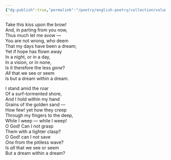 ```yaml
---
{"dg-publish":true,"permalink":"/poetry/english-poetry/collection/volume-01/to-my-wife-with-a-copy-of-my-poems/"}
---
```




Take this kiss upon the brow!  
And, in parting from you now,  
Thus much let me avow —  
You are not wrong, who deem  
That my days have been a dream;  
Yet if hope has flown away  
In a night, or in a day,  
In a vision, or in none,  
Is it therefore the less _gone_?   
_All_ that we see or seem  
Is but a dream within a dream.  

  

I stand amid the roar  
Of a surf-tormented shore,  
And I hold within my hand  
Grains of the golden sand —  
How few! yet how they creep  
Through my fingers to the deep,  
While I weep — while I weep!  
O God! Can I not grasp  
Them with a tighter clasp?  
O God! can I not save  
_One_ from the pitiless wave?  
Is _all_ that we see or seem  
But a dream within a dream?